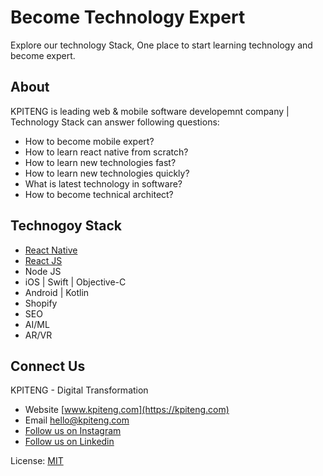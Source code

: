 # Become Technology Expert 
Explore our technology Stack, One place to start learning technology and become expert.

About
-----
KPITENG is leading web & mobile software developemnt company | Technology Stack can answer following questions:
- How to become mobile expert?
- How to learn react native from scratch?
- How to learn new technologies fast?
- How to learn new technologies quickly?
- What is latest technology in software?
- How to become technical architect?

Technogoy Stack
------------
- [React Native](./react-native)
- [React JS](./react-js)
- Node JS
- iOS | Swift | Objective-C
- Android | Kotlin
- Shopify
- SEO
- AI/ML
- AR/VR 


Connect Us
----- 
KPITENG - Digital Transformation 
- Website [www.kpiteng.com](https://kpiteng.com)
- Email [hello@kpiteng.com](hello@kpiteng.com)
- [Follow us on Instagram](https://www.instagram.com/kpiteng/)
- [Follow us on Linkedin](https://www.linkedin.com/company/kpiteng/)

License: [MIT](./LICENSE)